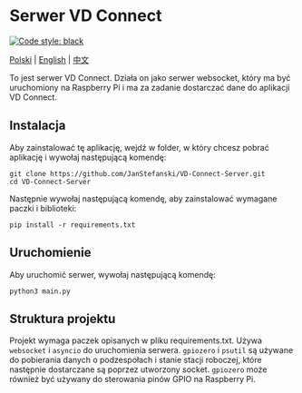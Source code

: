 # Serwer VD Connect

<a href="https://github.com/psf/black"><img alt="Code style: black" src="https://img.shields.io/badge/code%20style-black-000000.svg"></a>

[Polski](README_pl.md) | [English](README.md) | [中文](README_zh.md)

To jest serwer VD Connect. Działa on jako serwer websocket, który ma być uruchomiony na Raspberry Pi i ma za zadanie
dostarczać dane do aplikacji VD Connect.

## Instalacja

Aby zainstalować tę aplikację, wejdź w folder, w który chcesz pobrać aplikację i wywołaj następującą komendę:
```shell
git clone https://github.com/JanStefanski/VD-Connect-Server.git
cd VD-Connect-Server
```

Następnie wywołaj następującą komendę, aby zainstalować wymagane paczki i biblioteki:
```shell
pip install -r requirements.txt
```

## Uruchomienie

Aby uruchomić serwer, wywołaj następującą komendę:
```shell
python3 main.py
```

## Struktura projektu

Projekt wymaga paczek opisanych w pliku requirements.txt. Używa `websocket` i `asyncio` do uruchomienia serwera. `gpiozero` i `psutil` są używane do pobierania danych o podzespołach i stanie stacji roboczej, które następnie dostarczane są poprzez utworzony socket. `gpiozero` może również być używany do sterowania pinów GPIO na Raspberry Pi.
